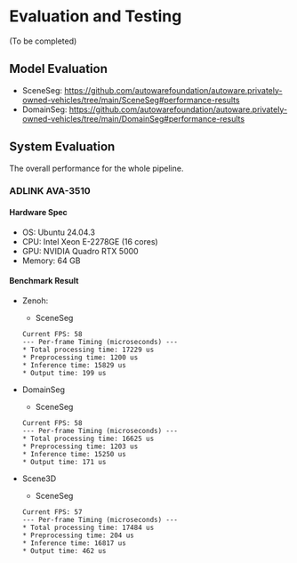 # Evaluation and Testing

(To be completed)

## Model Evaluation

- SceneSeg: https://github.com/autowarefoundation/autoware.privately-owned-vehicles/tree/main/SceneSeg#performance-results
- DomainSeg: https://github.com/autowarefoundation/autoware.privately-owned-vehicles/tree/main/DomainSeg#performance-results

## System Evaluation

The overall performance for the whole pipeline.

### ADLINK AVA-3510

#### Hardware Spec

- OS: Ubuntu 24.04.3
- CPU: Intel Xeon E-2278GE (16 cores)
- GPU: NVIDIA Quadro RTX 5000
- Memory: 64 GB

#### Benchmark Result

- Zenoh:

    - SceneSeg
  
    ```raw
    Current FPS: 58
    --- Per-frame Timing (microseconds) ---
    * Total processing time: 17229 us
    * Preprocessing time: 1200 us
    * Inference time: 15829 us      
    * Output time: 199 us
    ```

- DomainSeg

    - SceneSeg
  
    ```raw
    Current FPS: 58
    --- Per-frame Timing (microseconds) ---
    * Total processing time: 16625 us
    * Preprocessing time: 1203 us
    * Inference time: 15250 us
    * Output time: 171 us
    ```

- Scene3D

    - SceneSeg
  
    ```raw
    Current FPS: 57
    --- Per-frame Timing (microseconds) ---
    * Total processing time: 17484 us
    * Preprocessing time: 204 us
    * Inference time: 16817 us
    * Output time: 462 us
    ```
